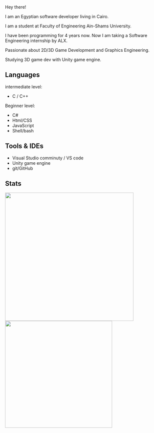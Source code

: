 Hey there!

I am an Egyptian software developer living in Cairo.

I am a student at Faculty of Engineering Ain-Shams University. 

I have been programming for 4 years now. Now I am taking a Software Engineering internship by ALX.

Passionate about 2D/3D Game Development and Graphics Engineering.

Studying 3D game dev with Unity game engine.

## Languages
intermediate level:
  - C / C++

Beginner level:
  - C#
  - Html/CSS
  - JavaScript
  - Shell/bash

## Tools & IDEs
  - Visual Studio comminuty / VS code
  - Unity game engine
  - git/GitHub

## Stats
<img width="420" src="https://github-readme-stats.vercel.app/api?username=shady2532&theme=transparent&bg_color=00000000&show_icons=true&hide_border=true&include_all_commits=true&custom_title=My%20Github%20Stats"/><img width="350" src="https://github-readme-stats.vercel.app/api/top-langs/?username=shady2532&layout=compact&theme=transparent&bg_color=00000000&hide_border=true"/>
